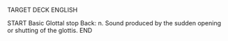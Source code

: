 TARGET DECK
ENGLISH

START
Basic
Glottal stop
Back: n. Sound produced by the sudden opening or shutting of the glottis.
END
